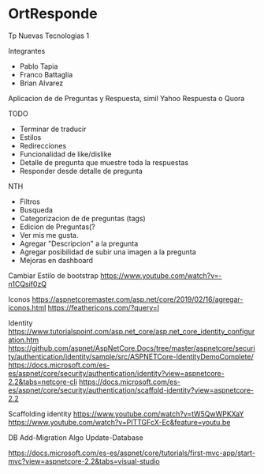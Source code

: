 # OrtResponde
Tp Nuevas Tecnologias 1

Integrantes
* Pablo Tapia
* Franco Battaglia
* Brian Alvarez

Aplicacion de de Preguntas y Respuesta, simil Yahoo Respuesta o Quora

TODO
* Terminar de traducir
* Estilos
* Redirecciones
* Funcionalidad de like/dislike	
* Detalle de pregunta que muestre toda la respuestas 
* Responder desde detalle de pregunta

NTH
* Filtros
* Busqueda
* Categorizacion de de preguntas (tags)
* Edicion de Preguntas(?
* Ver mis me gusta.
* Agregar "Descripcion" a la pregunta
* Agregar posibilidad de subir una imagen a la pregunta
* Mejoras en dashboard



Cambiar Estilo de bootstrap
https://www.youtube.com/watch?v=-n1CQsif0zQ

Iconos 
https://aspnetcoremaster.com/asp.net/core/2019/02/16/agregar-iconos.html
https://feathericons.com/?query=l

Identity
https://www.tutorialspoint.com/asp.net_core/asp.net_core_identity_configuration.htm
https://github.com/aspnet/AspNetCore.Docs/tree/master/aspnetcore/security/authentication/identity/sample/src/ASPNETCore-IdentityDemoComplete/
https://docs.microsoft.com/es-es/aspnet/core/security/authentication/identity?view=aspnetcore-2.2&tabs=netcore-cli
https://docs.microsoft.com/es-es/aspnet/core/security/authentication/scaffold-identity?view=aspnetcore-2.2

Scaffolding identity
https://www.youtube.com/watch?v=tW5QwWPKXaY
https://www.youtube.com/watch?v=PITTGFcX-Ec&feature=youtu.be

DB
Add-Migration Algo
Update-Database

https://docs.microsoft.com/es-es/aspnet/core/tutorials/first-mvc-app/start-mvc?view=aspnetcore-2.2&tabs=visual-studio